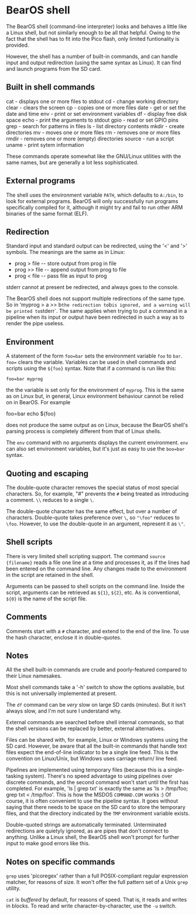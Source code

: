 # BearOS shell

The BearOS shell (command-line interpreter) looks and behaves a little like
a Linux shell, but not similarly enough to be all that helpful. Owing
to the fact that the shell has to fit into the Pico flash, only limited
funtionality is provided. 

However, the shell has a number of built-in commands, and can handle
input and output redirection (using the same syntax as Linux). It can
find and launch programs from the SD card.

## Built in shell commands

cat - displays one or more files to stdout
cd - change working directory
clear - clears the screen
cp - copies one or more files
date - get or set the date and time
env - print or set environment variables
df - display free disk space
echo - print the arguments to stdout
gpio - read or set GPIO pins
grep - search for patterns in files 
ls - list directory contents
mkdir - create directories
mv - moves one or more files
rm - removes one or more files
rmdir - removes one or more (empty) directories
source - run a script
uname - print sytem information

These commands operate somewhat like the GNU/Linux utilities with the same
names, but are generally a lot less sophisticated.

## External programs

The shell uses the environment variable `PATH`, which defaults to `A:/bin`,
to look for external programs. BearOS will only successfully run programs
specifically compiled for it, although it might try and fail to run other
ARM binaries of the same format (ELF).

## Redirection

Standard input and standard output can be redirected, using the '<' and '>'
symbols. The meanings are the same as in Linux:

- prog > file -- store output from prog in file
- prog >> file -- append output from prog to file
- prog < file -- pass file as input to prog

stderr cannot at present be redirected, and always goes to the console.

The BearOS shell does not support multiple redirections of the same type.
So in 'myprog > a >> b` the redirection to `b` is ignored, and a warning
will be printed to `stderr`. The same applies when trying to put a
command in a pipeline when its input or output have been redirected in
such a way as to render the pipe useless.

## Environment

A statement of the form `foo=bar` sets the environment variable `foo` to
`bar`. `foo=` clears the variable. Variables can be used in shell commands
and scripts using the `${foo}` syntax. Note that if a command is run
like this:

    foo=bar myprog

the the variable is set only for the environment of `myprog`. This is the
same as on Linux but, in general, Linux environment behaviour cannot be
relied on in BearOS. For example

   foo=bar echo ${foo}

does not produce the same output as on Linux, because the BearOS shell's
parsing process is completely different from that of Linux shells. 

The `env` command with no arguments displays the current environment. 
`env` can also set environment variables, but it's just as easy to use
the `boo=bar` syntax.

## Quoting and escaping

The double-quote character removes the special status of most special
characters. So, for example, "\#" prevents the `#` being treated as
introducing a comment. `\\` reduces to a single `\`.

The double-quote character has the same effect, but over a number of 
characters. Double-quote takes preference over `\`, so `"\foo"` reduces
to `\foo`. However, to use the double-quote in an argument, represent it
as `\"`. 

## Shell scripts

There is very limited shell scripting support. The command `source {filename}`
reads a file one line at a time and processes it, as if the lines had
been entered on the command line. Any changes made to the environment
in the script are retained in the shell. 

Arguments can be passed to shell scripts on the command line. Inside the
script, arguments can be retrieved as `${1}`, `${2}`, etc. As is conventional,
`${0}` is the name of the script file.

## Comments

Comments start with a `#` character, and extend to the end of the line.
To use the hash character, enclose it in double-quotes.

## Notes

All the shell built-in commands are crude and poorly-featured compared to their
Linux namesakes. 

Most shell commands take a '-h' switch to show the options available, but
this is not universally implemented at present. 

The `df` command can be _very_ slow on large SD cards (minutes). But it
isn't always slow, and I'm not sure I understand why.

External commands are searched before shell internal commands, so that the
shell versions can be replaced by better, external alternatives.

Files can be shared with, for example, Linux or Windows systems using the SD
card. However, be aware that all the built-in commands that handle text files
expect the end-of-line indicator to be a single line feed.  This is the
convention on Linux/Unix, but Windows uses carriage return/ line feed.

Pipelines are implemented using temporary files (because this is a
single-tasking system). There's no speed advantage to using pipelines over
discrete commands, and the second command won't start until the first has
completed. For example, 'ls | grep txt' is exactly the same as 'ls >
/tmp/foo; grep txt < /tmp/foo'. This is how the MSDOS `COMMAND.COM` works :) Of
course, it is often convenient to use the pipeline syntax. It goes without
saying that there needs to be space on the SD card to store the temporary
files, and that the directory indicated by the `TMP` environment variable
exists.

Double-quoted strings are automatically terminated.  Unterminated redirections
are quietyly ignored, as are pipes that don't connect to anything. Unlike a
Linux shell, the BearOS shell won't prompt for further input to make good
errors like this. 

## Notes on specific commands

`grep` uses 'picoregex' rather than a full POSIX-compliant regular expression
matcher, for reasons of size. It won't offer the full pattern set of a Unix
`grep` utility.

`cat` is _buffered_ by default, for reasons of speed. That is, it reads and
writes in blocks. To read and write character-by-character, use the `-u`
switch.
 
